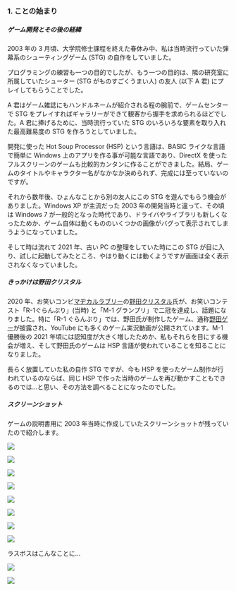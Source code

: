 ### 1. ことの始まり

##### ゲーム開発とその後の経緯

2003 年の 3 月頃、大学院修士課程を終えた春休み中、私は当時流行っていた弾幕系のシューティングゲーム (STG) の自作をしていました。

プログラミングの練習も一つの目的でしたが、もう一つの目的は、隣の研究室に所属していたシューター (STG がものすごくうまい人) の友人 (以下 A 君) にプレイしてもらうことでした。

A 君はゲーム雑誌にもハンドルネームが紹介される程の腕前で、ゲームセンターで STG をプレイすればギャラリーができて観客から握手を求められるほどでした。A 君に捧げるために、当時流行っていた STG のいろいろな要素を取り入れた最高難易度の STG を作ろうとしていました。

開発に使った Hot Soup Processor (HSP) という言語は、BASIC ライクな言語で簡単に Windows 上のアプリを作る事が可能な言語であり、DirectX を使ったフルスクリーンのゲームも比較的カンタンに作ることができました。結局、ゲームのタイトルやキャラクター名がなかなか決められず、完成には至っていないのですが。

それから数年後、ひょんなことから別の友人にこの STG を遊んでもらう機会がありました。Windows XP が主流だった 2003 年の開発当時と違って、その頃は Windows 7 が一般的となった時代であり、ドライバやライブラリも新しくなったためか、ゲーム自体は動くもののいくつかの画像がバグって表示されてしまうようになっていました。

そして時は流れて 2021 年、古い PC の整理をしていた時にこの STG が目に入り、試しに起動してみたところ、やはり動くには動くようですが画面は全く表示されなくなっていました。


##### きっかけは野田クリスタル

2020 年、お笑いコンビ[マヂカルラブリー](https://profile.yoshimoto.co.jp/talent/detail?id=2772)の[野田クリスタル](https://profile.yoshimoto.co.jp/talent/detail?id=2773)氏が、お笑いコンテスト「R-1ぐらんぷり」(当時) と「M-1 グランプリ」で二冠を達成し、話題になりました。特に「R-1 ぐらんぷり」では、野田氏が制作したゲーム、通称[野田ゲー](https://www.youtube.com/channel/UCzfagYm_ai4JjGBRedqxu9Q)が披露され、YouTube にも多くのゲーム実況動画が公開されています。M-1 優勝後の 2021 年頃には認知度が大きく増したためか、私もそれらを目にする機会が増え、そして野田氏のゲームは HSP 言語が使われていることを知ることになりました。

長らく放置していた私の自作 STG ですが、今も HSP を使ったゲーム制作が行われているのならば、同じ HSP で作った当時のゲームを再び動かすこともできるのでは…と思い、その方法を調べることになったのでした。


##### スクリーンショット

ゲームの説明書用に 2003 年当時に作成していたスクリーンショットが残っていたので紹介します。

![](https://github.com/stest10/stest/blob/main/ss/0.png?raw=true)

![](https://github.com/stest10/stest/blob/main/ss/1.png?raw=true)

![](https://github.com/stest10/stest/blob/main/ss/2.png?raw=true)

![](https://github.com/stest10/stest/blob/main/ss/3.png?raw=true)

![](https://github.com/stest10/stest/blob/main/ss/4.png?raw=true)

![](https://github.com/stest10/stest/blob/main/ss/5.png?raw=true)

![](https://github.com/stest10/stest/blob/main/ss/6.png?raw=true)

![](https://github.com/stest10/stest/blob/main/ss/7.png?raw=true)


ラスボスはこんなことに…

![](https://github.com/stest10/stest/blob/main/ss/9.png?raw=true)

![](https://github.com/stest10/stest/blob/main/ss/10.png?raw=true)
